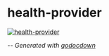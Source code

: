 # health-provider

[![health-provider](https://godoc.org/github.com/cerana/cerana/cmd/health-provider?status.svg)](https://godoc.org/github.com/cerana/cerana/cmd/health-provider)




--
*Generated with [godocdown](https://github.com/robertkrimen/godocdown)*
